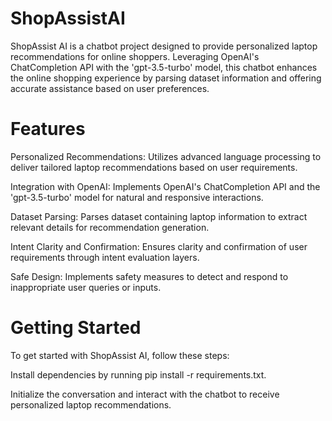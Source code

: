 # ShopAssistAI

ShopAssist AI is a chatbot project designed to provide personalized laptop recommendations for online shoppers. Leveraging OpenAI's ChatCompletion API with the 'gpt-3.5-turbo' model, this chatbot enhances the online shopping experience by parsing dataset information and offering accurate assistance based on user preferences.

# Features

Personalized Recommendations: Utilizes advanced language processing to deliver tailored laptop recommendations based on user requirements.

Integration with OpenAI: Implements OpenAI's ChatCompletion API and the 'gpt-3.5-turbo' model for natural and responsive interactions.

Dataset Parsing: Parses dataset containing laptop information to extract relevant details for recommendation generation.

Intent Clarity and Confirmation: Ensures clarity and confirmation of user requirements through intent evaluation layers.

Safe Design: Implements safety measures to detect and respond to inappropriate user queries or inputs.

# Getting Started

To get started with ShopAssist AI, follow these steps:

Install dependencies by running pip install -r requirements.txt.

Initialize the conversation and interact with the chatbot to receive personalized laptop recommendations.

